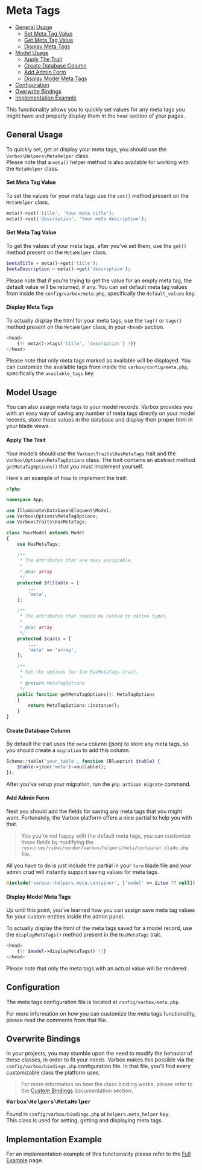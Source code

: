 <h1>Meta Tags</h1>

- [General Usage](#general-usage)
    - [Set Meta Tag Value](#set-meta-tag-value)
    - [Get Meta Tag Value](#get-meta-tag-value)
    - [Display Meta Tags](#display-meta-tags)
- [Model Usage](#model-usage)
    - [Apply The Trait](#apply-the-trait)
    - [Create Database Column](#create-database-column)
    - [Add Admin Form](#add-admin-form)
    - [Display Model Meta Tags](#display-model-meta-tags)
- [Configuration](#configuration)
- [Overwrite Bindngs](#overwrite-bindings)
- [Implementation Example](#implementation-example)

<p id="first-p">
This functionality allows you to quickly set values for any meta tags you might have and properly display them in the <code class="class="language-php">head</code> section of your pages.
</p>

<a name="general-usage"></a>
## General Usage

To quickly set, get or display your meta tags, you should use the `Varbox\Helpers\MetaHelper` class.   
Please note that a `meta()` helper method is also available for working with the `MetaHelper` class.

<a name="set-meta-tag-value"></a>
#### Set Meta Tag Value

To set the values for your meta tags use the `set()` method present on the `MetaHelper` class.

```php
meta()->set('title', 'Your meta title');
meta()->set('description', 'Your meta description');
```

<a name="get-meta-tag-value"></a>
#### Get Meta Tag Value

To get the values of your meta tags, after you've set them, use the `get()` method present on the `MetaHelper` class.

```php
$metaTitle = meta()->get('title');
$metaDescription = meta()->get('description');
```

Please note that if you're trying to get the value for an empty meta tag, the default value will be returned, if any. 
You can set default meta tag values from inside the `config/varbox/meta.php`, specifically the `default_values` key.

<a name="display-meta-tags"></a>
#### Display Meta Tags

To actually display the html for your meta tags, use the `tag()` or `tags()` method present on the `MetaHelper` class, in your `<head>` section.

```php
<head>
    {!! meta()->tags('title', 'description') !}}
</head>
```

Please note that only meta tags marked as available will be displayed. 
You can customize the available tags from inside the `varbox/config/meta.php`, specifically the `available_tags` key.

<a name="model-usage"></a>
## Model Usage

You can also assign meta tags to your model records. Varbox provides you with an easy way of saving any number of meta tags directly on your model records, store those values in the database and display their proper html in your blade views.

<a name="apply-the-trait"></a>
#### Apply The Trait

Your models should use the `Varbox\Traits\HasMetaTags` trait and the `Varbox\Options\MetaTagOptions` class. The trait contains an abstract method `getMetaTagOptions()` that you must implement yourself.   

Here's an example of how to implement the trait:

```php
<?php

namespace App;

use Illuminate\Database\Eloquent\Model;
use Varbox\Options\MetaTagOptions;
use Varbox\Traits\HasMetaTags;

class YourModel extends Model
{
    use HasMetaTags;

    /**
     * The attributes that are mass assignable.
     *
     * @var array
     */
    protected $fillable = [
        ...
        'meta',
    ];

    /**
     * The attributes that should be casted to native types.
     *
     * @var array
     */
    protected $casts = [
        ...
        'meta' => 'array',
    ];

    /**
     * Set the options for the HasMetaTags trait.
     *
     * @return MetaTagOptions
     */
    public function getMetaTagOptions(): MetaTagOptions
    {
        return MetaTagOptions::instance();
    }
}
```

<a name="create-database-column"></a>
#### Create Database Column

By default the trait uses the `meta` column (json) to store any meta tags, so you should create a `migration` to add this column.

```php
Schema::table('your_table', function (Blueprint $table) {
    $table->json('meta')->nullable();
});
```

After you've setup your migration, run the `php artisan migrate` command.

<a name="add-admin-form"></a>
#### Add Admin Form

Next you should add the fields for saving any meta tags that you might want. 
Fortunately, the Varbox platform offers a nice partial to help you with that.

> You you're not happy with the default meta tags, you can customize those fields by modifying the `resources/views/vendor/varbox/helpers/meta/container.blade.php` file.

All you have to do is just include the partial in your `form` blade file and your admin crud will instantly support saving values for meta tags.

```php
@include('varbox::helpers.meta.container', ['model' => $item ?? null])
```

<a name="display-model-meta-tags"></a>
#### Display Model Meta Tags

Up until this point, you've learned how you can assign save meta tag values for your custom entities inside the admin panel.

To actually display the html of the meta tags saved for a model record, use the `displayMetaTags()` method present in the `HasMetaTags` trait.

```php
<head>
    {!! $model->displayMetaTags() !!}
</head>
```

Please note that only the meta tags with an actual value will be rendered.

<a name="configuration"></a>
## Configuration

The meta tags configuration file is located at `config/varbox/meta.php`.

For more information on how you can customize the meta tags functionality, please read the comments from that file.

<a name="overwrite-bindings"></a>
## Overwrite Bindings

In your projects, you may stumble upon the need to modify the behavior of these classes, in order to fit your needs.
Varbox makes this possible via the `config/varbox/bindings.php` configuration file. In that file, you'll find every customizable class the platform uses.

> For more information on how the class binding works, please refer to the [Custom Bindings](/docs/{{version}}/custom-bindings) documentation section.

<style>
    p.overwrite-class {
        display: block;
        font-family: SFMono-Regular,Menlo,Monaco,Consolas,Liberation Mono,Courier New,monospace;
        font-weight: 600;
        font-size: 15px;
        margin: 0;
    }
</style>

<p class="overwrite-class">Varbox\Helpers\MetaHelper</p>

Found in `config/varbox/bindings.php` at `helpers.meta_helper` key.   
This class is used for setting, getting and displaying meta tags.

<a name="implementation-example"></a>
## Implementation Example

For an implementation example of this functionality please refer to the [Full Example](/docs/{{version}}/full-example#meta-tags) page.
